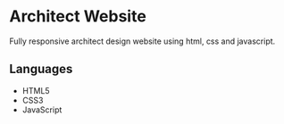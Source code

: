 # Architect Website
Fully responsive architect design website using html, css and javascript.

## Languages
- HTML5
- CSS3
- JavaScript


